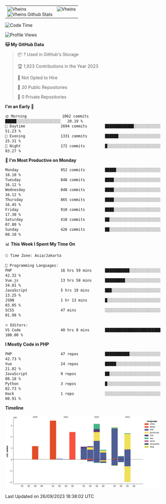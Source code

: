 <table>
  <tr>
    <td valign="top">
      <img src="https://github-readme-streak-stats.herokuapp.com/?user=Vheins&" alt="Vheins" /><br/>
      <img src="https://github-readme-stats.vercel.app/api?username=vheins&count_private=true&show_icons=true" alt="Vheins Github Stats">
    </td>
    <td valign="top">
      <img src="https://github-readme-stats.vercel.app/api/top-langs/?username=Vheins&count_private=true" alt="Vheins" /><br/>
    </td>
  </tr>
</table>

<!--START_SECTION:waka-->
![Code Time](http://img.shields.io/badge/Code%20Time-645%20hrs-blue)

![Profile Views](http://img.shields.io/badge/Profile%20Views-0-blue)

**🐱 My GitHub Data** 

> 📦 ? Used in GitHub's Storage 
 > 
> 🏆 1,923 Contributions in the Year 2023
 > 
> 🚫 Not Opted to Hire
 > 
> 📜 20 Public Repositories 
 > 
> 🔑 0 Private Repositories 
 > 
**I'm an Early 🐤** 

```text
🌞 Morning                1062 commits        █████░░░░░░░░░░░░░░░░░░░░   20.19 % 
🌆 Daytime                2694 commits        █████████████░░░░░░░░░░░░   51.23 % 
🌃 Evening                1331 commits        ██████░░░░░░░░░░░░░░░░░░░   25.31 % 
🌙 Night                  172 commits         █░░░░░░░░░░░░░░░░░░░░░░░░   03.27 % 
```
📅 **I'm Most Productive on Monday** 

```text
Monday                   952 commits         █████░░░░░░░░░░░░░░░░░░░░   18.10 % 
Tuesday                  848 commits         ████░░░░░░░░░░░░░░░░░░░░░   16.12 % 
Wednesday                848 commits         ████░░░░░░░░░░░░░░░░░░░░░   16.12 % 
Thursday                 865 commits         ████░░░░░░░░░░░░░░░░░░░░░   16.45 % 
Friday                   910 commits         ████░░░░░░░░░░░░░░░░░░░░░   17.30 % 
Saturday                 410 commits         ██░░░░░░░░░░░░░░░░░░░░░░░   07.80 % 
Sunday                   426 commits         ██░░░░░░░░░░░░░░░░░░░░░░░   08.10 % 
```


📊 **This Week I Spent My Time On** 

```text
🕑︎ Time Zone: Asia/Jakarta

💬 Programming Languages: 
PHP                      16 hrs 59 mins      ███████████░░░░░░░░░░░░░░   42.32 % 
Vue.js                   13 hrs 58 mins      █████████░░░░░░░░░░░░░░░░   34.81 % 
JavaScript               5 hrs 19 mins       ███░░░░░░░░░░░░░░░░░░░░░░   13.25 % 
JSON                     1 hr 13 mins        █░░░░░░░░░░░░░░░░░░░░░░░░   03.05 % 
SCSS                     47 mins             ░░░░░░░░░░░░░░░░░░░░░░░░░   01.98 % 

🔥 Editors: 
VS Code                  40 hrs 8 mins       █████████████████████████   100.00 % 
```

**I Mostly Code in PHP** 

```text
PHP                      47 repos            ███████████░░░░░░░░░░░░░░   42.73 % 
Vue                      24 repos            █████░░░░░░░░░░░░░░░░░░░░   21.82 % 
JavaScript               9 repos             ██░░░░░░░░░░░░░░░░░░░░░░░   08.18 % 
Python                   3 repos             █░░░░░░░░░░░░░░░░░░░░░░░░   02.73 % 
Hack                     1 repo              ░░░░░░░░░░░░░░░░░░░░░░░░░   00.91 % 
```



**Timeline**

![Lines of Code chart](https://raw.githubusercontent.com/vheins/vheins/main/assets/bar_graph.png)


 Last Updated on 26/09/2023 18:38:02 UTC
<!--END_SECTION:waka-->
